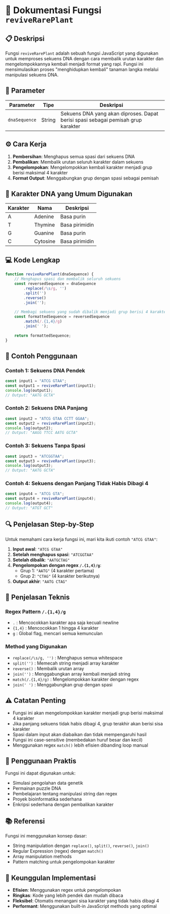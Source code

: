 # 🧬 Dokumentasi Fungsi `reviveRarePlant`

## 📋 Deskripsi

Fungsi `reviveRarePlant` adalah sebuah fungsi JavaScript yang digunakan untuk memproses sekuens DNA dengan cara membalik urutan karakter dan mengelompokkannya kembali menjadi format yang rapi. Fungsi ini mensimulasikan proses "menghidupkan kembali" tanaman langka melalui manipulasi sekuens DNA.

## 🔧 Parameter

| Parameter | Tipe | Deskripsi |
|-----------|------|-----------|
| `dnaSequence` | String | Sekuens DNA yang akan diproses. Dapat berisi spasi sebagai pemisah grup karakter |

## ⚙️ Cara Kerja

1. **Pembersihan**: Menghapus semua spasi dari sekuens DNA
2. **Pembalikan**: Membalik urutan seluruh karakter dalam sekuens
3. **Pengelompokan**: Mengelompokkan kembali karakter menjadi grup berisi maksimal 4 karakter
4. **Format Output**: Menggabungkan grup dengan spasi sebagai pemisah

## 🧪 Karakter DNA yang Umum Digunakan

| Karakter | Nama | Deskripsi |
|----------|------|-----------|
| A | Adenine | Basa purin |
| T | Thymine | Basa pirimidin |
| G | Guanine | Basa purin |
| C | Cytosine | Basa pirimidin |

## 💻 Kode Lengkap

```javascript
function reviveRarePlant(dnaSequence) {
    // Menghapus spasi dan membalik seluruh sekuens
    const reversedSequence = dnaSequence
        .replace(/\s/g, '')
        .split('')
        .reverse()
        .join('');
    
    // Membagi sekuens yang sudah dibalik menjadi grup berisi 4 karakter dan menggabungkan dengan spasi
    const formattedSequence = reversedSequence
        .match(/.{1,4}/g)
        .join(' ');
    
    return formattedSequence;
}
```

## 📝 Contoh Penggunaan

### Contoh 1: Sekuens DNA Pendek
```javascript
const input1 = "ATCG GTAA";
const output1 = reviveRarePlant(input1);
console.log(output1);
// Output: "AATG GCTA"
```

### Contoh 2: Sekuens DNA Panjang
```javascript
const input2 = "ATCG GTAA CCTT GGAA";
const output2 = reviveRarePlant(input2);
console.log(output2);
// Output: "AAGG TTCC AATG GCTA"
```

### Contoh 3: Sekuens Tanpa Spasi
```javascript
const input3 = "ATCGGTAA";
const output3 = reviveRarePlant(input3);
console.log(output3);
// Output: "AATG GCTA"
```

### Contoh 4: Sekuens dengan Panjang Tidak Habis Dibagi 4
```javascript
const input4 = "ATCG GTA";
const output4 = reviveRarePlant(input4);
console.log(output4);
// Output: "ATGT GCT"
```

## 🔍 Penjelasan Step-by-Step

Untuk memahami cara kerja fungsi ini, mari kita ikuti contoh `"ATCG GTAA"`:

1. **Input awal**: `"ATCG GTAA"`
2. **Setelah menghapus spasi**: `"ATCGGTAA"`
3. **Setelah dibalik**: `"AATGCTAG"`
4. **Pengelompokan dengan regex `/.{1,4}/g`**:
   - Grup 1: `"AATG"` (4 karakter pertama)
   - Grup 2: `"CTAG"` (4 karakter berikutnya)
5. **Output akhir**: `"AATG CTAG"`

## 🔧 Penjelasan Teknis

### Regex Pattern `/.{1,4}/g`
- `.` : Mencocokkan karakter apa saja kecuali newline
- `{1,4}` : Mencocokkan 1 hingga 4 karakter
- `g` : Global flag, mencari semua kemunculan

### Method yang Digunakan
- `replace(/\s/g, '')` : Menghapus semua whitespace
- `split('')` : Memecah string menjadi array karakter
- `reverse()` : Membalik urutan array
- `join('')` : Menggabungkan array kembali menjadi string
- `match(/.{1,4}/g)` : Mengelompokkan karakter dengan regex
- `join(' ')` : Menggabungkan grup dengan spasi

## ⚠️ Catatan Penting

- Fungsi ini akan mengelompokkan karakter menjadi grup berisi maksimal 4 karakter
- Jika panjang sekuens tidak habis dibagi 4, grup terakhir akan berisi sisa karakter
- Spasi dalam input akan diabaikan dan tidak mempengaruhi hasil
- Fungsi ini case-sensitive (membedakan huruf besar dan kecil)
- Menggunakan regex `match()` lebih efisien dibanding loop manual

## 🚀 Penggunaan Praktis

Fungsi ini dapat digunakan untuk:
- Simulasi pengolahan data genetik
- Permainan puzzle DNA
- Pembelajaran tentang manipulasi string dan regex
- Proyek bioinformatika sederhana
- Enkripsi sederhana dengan pembalikan karakter

## 📚 Referensi

Fungsi ini menggunakan konsep dasar:
- String manipulation dengan `replace()`, `split()`, `reverse()`, `join()`
- Regular Expression (regex) dengan `match()`
- Array manipulation methods
- Pattern matching untuk pengelompokan karakter

## 🎯 Keunggulan Implementasi

- **Efisien**: Menggunakan regex untuk pengelompokan
- **Ringkas**: Kode yang lebih pendek dan mudah dibaca
- **Fleksibel**: Otomatis menangani sisa karakter yang tidak habis dibagi 4
- **Performant**: Menggunakan built-in JavaScript methods yang optimal
